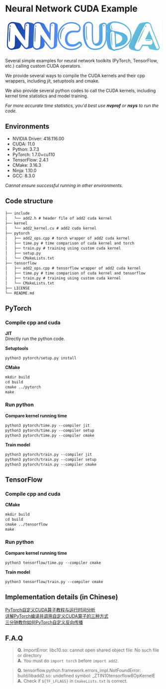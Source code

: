 # Neural Network CUDA Example
![logo](./image/logo.png)

Several simple examples for neural network toolkits (PyTorch, TensorFlow, etc.) calling custom CUDA operators.

We provide several ways to compile the CUDA kernels and their cpp wrappers, including jit, setuptools and cmake.

We also provide several python codes to call the CUDA kernels, including kernel time statistics and model training.

*For more accurate time statistics, you'd best use **nvprof** or **nsys** to run the code.*

## Environments
* NVIDIA Driver: 418.116.00
* CUDA: 11.0
* Python: 3.7.3
* PyTorch: 1.7.0+cu110
* TensorFlow: 2.4.1
* CMake: 3.16.3
* Ninja: 1.10.0
* GCC: 8.3.0

*Cannot ensure successful running in other environments.*

## Code structure
```shell
├── include
│   └── add2.h # header file of add2 cuda kernel
├── kernel
│   └── add2_kernel.cu # add2 cuda kernel
├── pytorch
│   ├── add2_ops.cpp # torch wrapper of add2 cuda kernel
│   ├── time.py # time comparison of cuda kernel and torch
│   ├── train.py # training using custom cuda kernel
│   ├── setup.py
│   └── CMakeLists.txt
├── tensorflow
│   ├── add2_ops.cpp # tensorflow wrapper of add2 cuda kernel
│   ├── time.py # time comparison of cuda kernel and tensorflow
│   ├── train.py # training using custom cuda kernel
│   └── CMakeLists.txt
├── LICENSE
└── README.md
```

## PyTorch
### Compile cpp and cuda
**JIT**  
Directly run the python code.

**Setuptools**  
```shell
python3 pytorch/setup.py install
```

**CMake**  
```shell
mkdir build
cd build
cmake ../pytorch
make
```

### Run python
**Compare kernel running time**  
```shell
python3 pytorch/time.py --compiler jit
python3 pytorch/time.py --compiler setup
python3 pytorch/time.py --compiler cmake
```

**Train model**  
```shell
python3 pytorch/train.py --compiler jit
python3 pytorch/train.py --compiler setup
python3 pytorch/train.py --compiler cmake
```

## TensorFlow
### Compile cpp and cuda
**CMake**  
```shell
mkdir build
cd build
cmake ../tensorflow
make
```

### Run python
**Compare kernel running time**  
```shell
python3 tensorflow/time.py --compiler cmake
```

**Train model**  
```shell
python3 tensorflow/train.py --compiler cmake
```

## Implementation details (in Chinese)
[PyTorch自定义CUDA算子教程与运行时间分析](https://godweiyang.com/2021/03/18/torch-cpp-cuda)  
[详解PyTorch编译并调用自定义CUDA算子的三种方式](https://godweiyang.com/2021/03/18/torch-cpp-cuda-2)  
[三分钟教你如何PyTorch自定义反向传播](https://godweiyang.com/2021/03/18/torch-cpp-cuda-3)

## F.A.Q
> **Q.** ImportError: libc10.so: cannot open shared object file: No such file or directory  
**A.** You must do `import torch` before `import add2`.

> **Q.** tensorflow.python.framework.errors_impl.NotFoundError: build/libadd2.so: undefined symbol: _ZTIN10tensorflow8OpKernelE  
**A.** Check if `${TF_LFLAGS}` in `CmakeLists.txt` is correct.